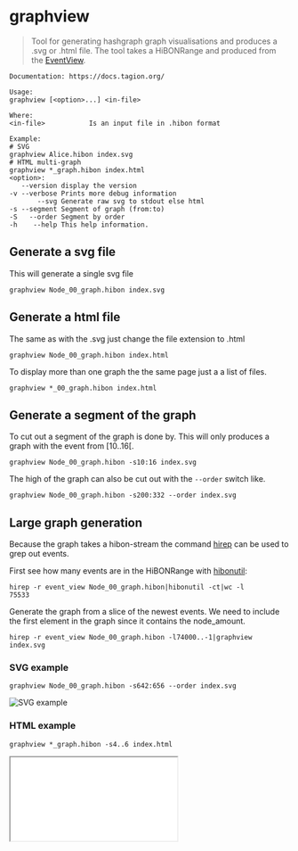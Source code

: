 # graphview
> Tool for generating hashgraph graph visualisations and produces a .svg or .html file. 
The tool takes a HiBONRange and produced from the 
[EventView](https://ddoc.tagion.org/tagion.hashgraphview.EventView.fwrite.html).

```
Documentation: https://docs.tagion.org/

Usage:
graphview [<option>...] <in-file>

Where:
<in-file>           Is an input file in .hibon format

Example:
# SVG
graphview Alice.hibon index.svg
# HTML multi-graph
graphview *_graph.hibon index.html
<option>:
   --version display the version
-v --verbose Prints more debug information
       --svg Generate raw svg to stdout else html
-s --segment Segment of graph (from:to)
-S   --order Segment by order
-h    --help This help information.
```


## Generate a svg file
This will generate a single svg file
```
graphview Node_00_graph.hibon index.svg
```
## Generate a html file
The same as with the .svg just change the file extension to .html
```
graphview Node_00_graph.hibon index.html
```
To display more than one graph the the same page just a a list of files.
```
graphview *_00_graph.hibon index.html
```

## Generate a segment of the graph
To cut out a segment of the graph is done by.
This will only produces a graph with the event from [10..16[.
```
graphview Node_00_graph.hibon -s10:16 index.svg
```
The high of the graph can also be cut out with the `--order` switch like.
```
graphview Node_00_graph.hibon -s200:332 --order index.svg
```

## Large graph generation 
Because the graph takes a hibon-stream the command [hirep](/tech/tools/hirep) can be used to grep out events.

First see how many events are in the HiBONRange with [hibonutil](/tech/tools/hibonutil):

```
hirep -r event_view Node_00_graph.hibon|hibonutil -ct|wc -l
75533
```
Generate the graph from a slice of the newest events. We need to include the first element in the graph since it contains the node_amount.
```
hirep -r event_view Node_00_graph.hibon -l74000..-1|graphview index.svg
```

### SVG example

```
graphview Node_00_graph.hibon -s642:656 --order index.svg
```

![SVG example](/figs/graphview_example_1.svg)

### HTML example

```
graphview *_graph.hibon -s4..6 index.html
```
<iframe src="/tech/figs/graphview_example_2.html" title="Graphview html example"></iframe>

